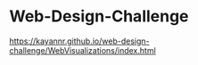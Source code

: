 # Web-Design-Challenge

https://kayannr.github.io/web-design-challenge/WebVisualizations/index.html
